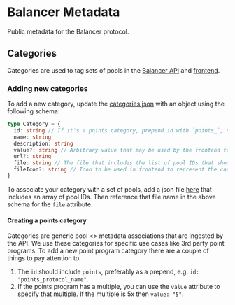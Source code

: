 # Balancer Metadata

Public metadata for the Balancer protocol.

## Categories
Categories are used to tag sets of pools in the [Balancer API](https://github.com/balancer/backend) and [frontend](https://github.com/balancer/frontend-v3).

### Adding new categories
To add a new category, update the [categories json](https://github.com/balancer/metadata/blob/main/pools/categories/index.json) with an object using the following schema:
```ts
type Category = {
  id: string // If it's a points category, prepend id with `points_`, see existing categories for examples.
  name: string
  description: string
  value?: string // Arbitrary value that may be used by the frontend to provide more context, e.g. points multiples for points categories.
  url?: string
  file: string // The file that includes the list of pool IDs that should be associated with this category. Should be a relative path, see existing categories for examples.
  fileIcon?: string // Icon to be used in frontend to represent the category. Should be a relative path, see existing categories for examples.
}
```
To associate your category with a set of pools, add a json file [here](https://github.com/balancer/metadata/tree/main/pools/categories) that includes an array of pool IDs. Then reference that file name in the above schema for the `file` attribute.

#### Creating a points category
Categories are generic pool <> metadata associations that are ingested by the API. We use these categories for specific use cases like 3rd party point programs. To add a new point program category there are a couple of things to pay attention to.
1. The `id` should include `points`, preferably as a prepend, e.g. `id: "points_protocol_name"`.
2. If the points program has a multiple, you can use the `value` attribute to specify that multiple. If the multiple is 5x then `value: "5"`.
